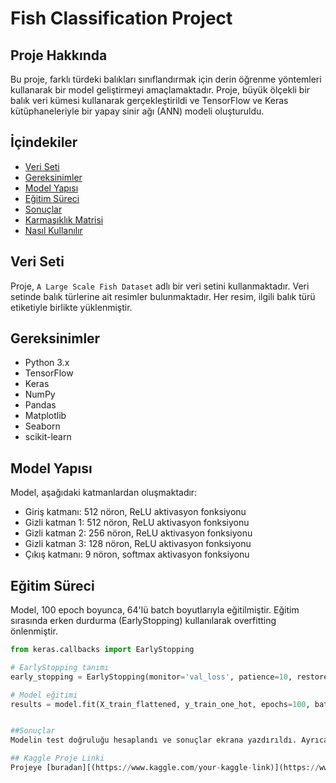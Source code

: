 # Fish Classification Project

## Proje Hakkında
Bu proje, farklı türdeki balıkları sınıflandırmak için derin öğrenme yöntemleri kullanarak bir model geliştirmeyi amaçlamaktadır. Proje, büyük ölçekli bir balık veri kümesi kullanarak gerçekleştirildi ve TensorFlow ve Keras kütüphaneleriyle bir yapay sinir ağı (ANN) modeli oluşturuldu.

## İçindekiler
- [Veri Seti](#veri-seti)
- [Gereksinimler](#gereksinimler)
- [Model Yapısı](#model-yapısı)
- [Eğitim Süreci](#eğitim-süreci)
- [Sonuçlar](#sonuçlar)
- [Karmaşıklık Matrisi](#karmaşıklık-matrisi)
- [Nasıl Kullanılır](#nasıl-kullanılır)

## Veri Seti
Proje, `A Large Scale Fish Dataset` adlı bir veri setini kullanmaktadır. Veri setinde balık türlerine ait resimler bulunmaktadır. Her resim, ilgili balık türü etiketiyle birlikte yüklenmiştir.

## Gereksinimler
- Python 3.x
- TensorFlow
- Keras
- NumPy
- Pandas
- Matplotlib
- Seaborn
- scikit-learn

## Model Yapısı
Model, aşağıdaki katmanlardan oluşmaktadır:
- Giriş katmanı: 512 nöron, ReLU aktivasyon fonksiyonu
- Gizli katman 1: 512 nöron, ReLU aktivasyon fonksiyonu
- Gizli katman 2: 256 nöron, ReLU aktivasyon fonksiyonu
- Gizli katman 3: 128 nöron, ReLU aktivasyon fonksiyonu
- Çıkış katmanı: 9 nöron, softmax aktivasyon fonksiyonu

## Eğitim Süreci
Model, 100 epoch boyunca, 64'lü batch boyutlarıyla eğitilmiştir. Eğitim sırasında erken durdurma (EarlyStopping) kullanılarak overfitting önlenmiştir.

```python
from keras.callbacks import EarlyStopping

# EarlyStopping tanımı
early_stopping = EarlyStopping(monitor='val_loss', patience=10, restore_best_weights=True)

# Model eğitimi
results = model.fit(X_train_flattened, y_train_one_hot, epochs=100, batch_size=64, validation_data=(X_test_flattened, y_test_one_hot), callbacks=[early_stopping])


##Sonuçlar
Modelin test doğruluğu hesaplandı ve sonuçlar ekrana yazdırıldı. Ayrıca, modelin eğitim sürecindeki kayıp (loss) ve doğruluk (accuracy) grafikleri çizildi.

## Kaggle Proje Linki
Projeye [buradan][(https://www.kaggle.com/your-kaggle-link)](https://www.kaggle.com/code/yigitdede/classification-fish?scriptVersionId=202891630) ulaşabilirsiniz.

